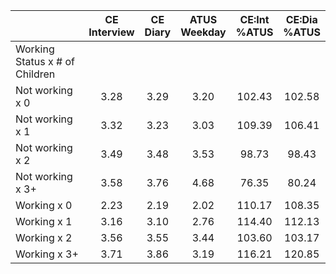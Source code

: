 
|                      | CE<br>Interview |  CE<br>Diary | ATUS<br>Weekday | CE:Int<br>%ATUS | CE:Dia<br>%ATUS |
| -------------------- | :----------: | :----------: | :----------: | :----------: | :----------: |
| Working Status x # of Children |              |              |              |              |              |
| Not working x 0      |         3.28 |         3.29 |         3.20 |       102.43 |       102.58 |
| Not working x 1      |         3.32 |         3.23 |         3.03 |       109.39 |       106.41 |
| Not working x 2      |         3.49 |         3.48 |         3.53 |        98.73 |        98.43 |
| Not working x 3+     |         3.58 |         3.76 |         4.68 |        76.35 |        80.24 |
| Working x 0          |         2.23 |         2.19 |         2.02 |       110.17 |       108.35 |
| Working x 1          |         3.16 |         3.10 |         2.76 |       114.40 |       112.13 |
| Working x 2          |         3.56 |         3.55 |         3.44 |       103.60 |       103.17 |
| Working x 3+         |         3.71 |         3.86 |         3.19 |       116.21 |       120.85 |

